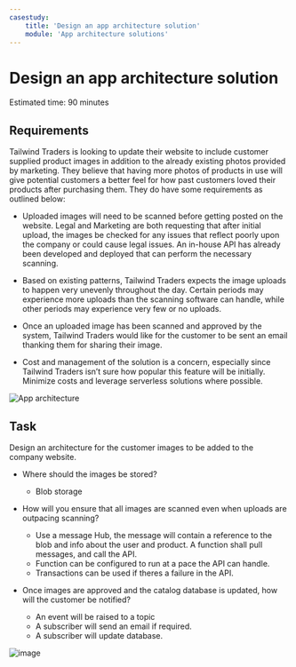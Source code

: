 ```yaml
---
casestudy:
    title: 'Design an app architecture solution'
    module: 'App architecture solutions'
---
```

# Design an app architecture solution

Estimated time: 90 minutes

## Requirements

Tailwind Traders is looking to update their website to include customer supplied product images in addition to the already existing photos provided by marketing. They believe that having more photos of products in use will give potential customers a better feel for how past customers loved their products after purchasing them. They do have some requirements as outlined below:

* Uploaded images will need to be scanned before getting posted on the website. Legal and Marketing are both requesting that after initial upload, the images be checked for any issues that reflect poorly upon the company or could cause legal issues. An in-house API has already been developed and deployed that can perform the necessary scanning. 

* Based on existing patterns, Tailwind Traders expects the image uploads to happen very unevenly throughout the day. Certain periods may experience more uploads than the scanning software can handle, while other periods may experience very few or no uploads.

* Once an uploaded image has been scanned and approved by the system, Tailwind Traders would like for the customer to be sent an email thanking them for sharing their image.

* Cost and management of the solution is a concern, especially since Tailwind Traders isn’t sure how popular this feature will be initially. Minimize costs and leverage serverless solutions where possible.

 

![App architecture](media/Apparchitecture.png)

 

## Task

Design an architecture for the customer images to be added to the company website. 

* Where should the images be stored?  
  * Blob storage

* How will you ensure that all images are scanned even when uploads are outpacing scanning?
  * Use a message Hub, the message will contain a reference to the blob and info about the user and product. A function shall pull messages, and call the API.
  * Function can be configured to run at a pace the API can handle.
  * Transactions can be used if theres a failure in the API.

* Once images are approved and the catalog database is updated, how will the customer be notified? 
  * An event will be raised to a topic
  * A subscriber will send an email if required.
  * A subscriber will update database.

![image](https://user-images.githubusercontent.com/6578121/159740052-033e48c2-4b7a-4522-89a3-41179dee4393.png)
 

